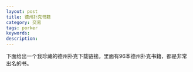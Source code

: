 ```yaml
---
layout: post
title: 德州扑克书籍
category: 交易
tags: porker
keywords: 
description: 
---
```


下面给出一个我珍藏的德州扑克下载链接。里面有96本德州扑克书籍，都是非常出名的书。




